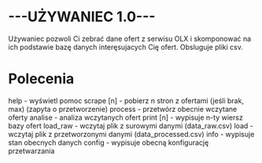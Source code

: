 # ---UŻYWANIEC 1.0---
  Używaniec pozwoli Ci zebrać dane ofert z serwisu OLX i skomponować na ich podstawie bazę danych interęsujacych Cię ofert. Obsluguje pliki csv.
# Polecenia
  help - wyświetl pomoc
  scrape [n] - pobierz n stron z ofertami (jeśli brak, max) (zapyta o przetworzenie)
  process - przetwórz obecnie wczytane oferty
  analise - analiza wczytanych ofert
  print [n] - wypisuje n-ty wiersz bazy ofert
  load_raw - wczytaj plik z surowymi danymi (data_raw.csv)
  load - wczytaj plik z przetworzonymi danymi (data_processed.csv)
  info - wypisuje stan obecnych danych
  config - wypisuje obecną konfigurację przetwarzania
    
